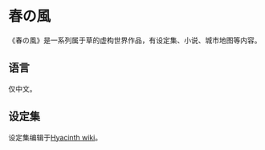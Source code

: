 # 春の風
《春の風》是一系列属于草的虚构世界作品，有设定集、小说、城市地图等内容。

## 语言
仅中文。

## 设定集
设定集编辑于[Hyacinth wiki](https://www.hyacinthwiki.com/index.php?title=用户:Cao_awa/设定集/索引)。
